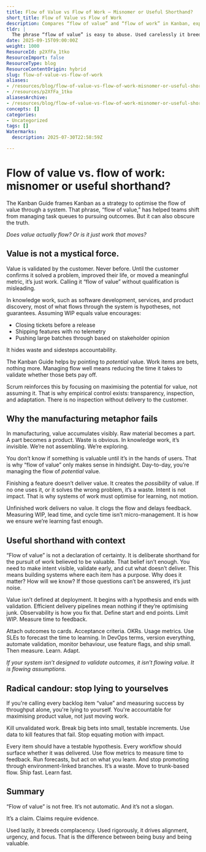 ```yaml
---
title: Flow of Value vs Flow of Work – Misnomer or Useful Shorthand?
short_title: Flow of Value vs Flow of Work
description: Compares “flow of value” and “flow of work” in Kanban, explaining why only validated outcomes count as value and stressing the need for evidence, feedback, and learning.
tldr: |
  The phrase “flow of value” is easy to abuse. Used carelessly it breeds complacency and hides waste. Used thoughtfully – with explicit definitions of work, disciplined WIP limits, and a relentless focus on measuring outcomes – it can remind us why we’re here: to deliver what stakeholders need, when they need it, as predictably as possible. That’s not just semantics; it’s the difference between a busy team and a valuable one.
date: 2025-09-15T09:00:00Z
weight: 1000
ResourceId: p2XfFa_1tko
ResourceImport: false
ResourceType: blog
ResourceContentOrigin: hybrid
slug: flow-of-value-vs-flow-of-work
aliases:
- /resources/blog/flow-of-value-vs-flow-of-work-misnomer-or-useful-shorthand
- /resources/p2XfFa_1tko
aliasesArchive:
- /resources/blog/flow-of-value-vs-flow-of-work-misnomer-or-useful-shorthand
concepts: []
categories:
- Uncategorized
tags: []
Watermarks:
  description: 2025-07-30T22:58:59Z

---
```

# Flow of value vs. flow of work: misnomer or useful shorthand?

The Kanban Guide frames Kanban as a strategy to optimise the flow of value through a system. That phrase, “flow of value,” has helped teams shift from managing task queues to pursuing outcomes. But it can also obscure the truth.

_Does value actually flow? Or is it just work that moves?_

## Value is not a mystical force.

Value is validated by the customer. Never before. Until the customer confirms it solved a problem, improved their life, or moved a meaningful metric, it’s just work. Calling it “flow of value” without qualification is misleading.

In knowledge work, such as software development, services, and product discovery, most of what flows through the system is hypotheses, not guarantees. Assuming WIP equals value encourages:

- Closing tickets before a release
- Shipping features with no telemetry
- Pushing large batches through based on stakeholder opinion

It hides waste and sidesteps accountability.

The Kanban Guide helps by pointing to _potential_ value. Work items are bets, nothing more. Managing flow well means reducing the time it takes to validate whether those bets pay off.

Scrum reinforces this by focusing on maximising the potential for value, not assuming it. That is why empirical control exists: transparency, inspection, and adaptation. There is no inspection without delivery to the customer.

## Why the manufacturing metaphor fails

In manufacturing, value accumulates visibly. Raw material becomes a part. A part becomes a product. Waste is obvious. In knowledge work, it’s invisible. We’re not assembling. We’re exploring.

You don’t know if something is valuable until it’s in the hands of users. That is why “flow of value” only makes sense in hindsight. Day-to-day, you’re managing the flow of _potential_ value.

Finishing a feature doesn’t deliver value. It creates the _possibility_ of value. If no one uses it, or it solves the wrong problem, it’s a waste. Intent is not impact. That is why systems of work must optimise for learning, not motion.

Unfinished work delivers no value. It clogs the flow and delays feedback. Measuring WIP, lead time, and cycle time isn’t micro-management. It is how we ensure we’re learning fast enough.

## Useful shorthand with context

“Flow of value” is not a declaration of certainty. It is deliberate shorthand for the pursuit of work believed to be valuable. That belief isn’t enough. You need to make intent visible, validate early, and cut what doesn’t deliver. This means building systems where each item has a purpose. Why does it matter? How will we know? If those questions can’t be answered, it’s just noise.

Value isn’t defined at deployment. It begins with a hypothesis and ends with validation. Efficient delivery pipelines mean nothing if they’re optimising junk. Observability is how you fix that. Define start and end points. Limit WIP. Measure time to feedback.

Attach outcomes to cards. Acceptance criteria. OKRs. Usage metrics. Use SLEs to forecast the time to learning. In DevOps terms, version everything, automate validation, monitor behaviour, use feature flags, and ship small. Then measure. Learn. Adapt.

_If your system isn’t designed to validate outcomes, it isn’t flowing value. It is flowing assumptions._

## Radical candour: stop lying to yourselves

If you're calling every backlog item “value” and measuring success by throughput alone, you're lying to yourself. You're accountable for maximising product value, not just moving work.

Kill unvalidated work. Break big bets into small, testable increments. Use data to kill features that fail. Stop equating motion with impact.

Every item should have a testable hypothesis. Every workflow should surface whether it was delivered. Use flow metrics to measure time to feedback. Run forecasts, but act on what you learn. And stop promoting through environment-linked branches. It’s a waste. Move to trunk-based flow. Ship fast. Learn fast.

## Summary

“Flow of value” is not free. It’s not automatic. And it’s not a slogan.

It’s a claim. Claims require evidence.

Used lazily, it breeds complacency. Used rigorously, it drives alignment, urgency, and focus. That is the difference between being busy and being valuable.
